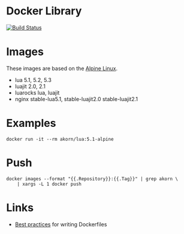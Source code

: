 # Docker Library

[![Build Status](https://travis-ci.org/akornatskyy/docker-library.svg?branch=master)](https://travis-ci.org/akornatskyy/docker-library)

# Images

These images are based on the [Alpine Linux](https://alpinelinux.org/).
- lua 5.1, 5.2, 5.3
- luajit 2.0, 2.1
- luarocks lua, luajit
- nginx stable-lua5.1, stable-luajit2.0 stable-luajit2.1

# Examples

```
docker run -it --rm akorn/lua:5.1-alpine
```

# Push

```
docker images --format "{{.Repository}}:{{.Tag}}" | grep akorn \
    | xargs -L 1 docker push
```

# Links

- [Best practices](https://docs.docker.com/engine/userguide/eng-image/dockerfile_best-practices/) for writing Dockerfiles